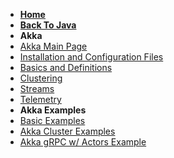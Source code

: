 - [**Home**](https://bwagenseller.github.io/#/)
 - [**Back To Java**](/learn_to_code/java/)
- **Akka**
 - [Akka Main Page](/learn_to_code/java/akka/)
 - [Installation and Configuration Files](/learn_to_code/java/akka/akka_installation_and_config_files)  
 - [Basics and Definitions](/learn_to_code/java/akka/akka_basics)
 - [Clustering](/learn_to_code/java/akka/clustering)  
 - [Streams](/learn_to_code/java/akka/streams)  
 - [Telemetry](/learn_to_code/java/akka/telemetry)  
- **Akka Examples**
 - [Basic Examples](/learn_to_code/java/akka/akka_basic_examples)  
 - [Akka Cluster Examples](/learn_to_code/java/akka/cluster_example)  
 - [Akka gRPC w/ Actors Example](/learn_to_code/java/akka/grpc_actor_example)  